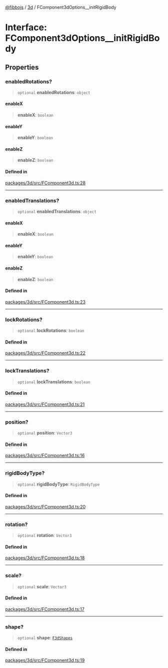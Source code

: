 [@fibbojs](/api/index) / [3d](/api/3d) / FComponent3dOptions\_\_initRigidBody

# Interface: FComponent3dOptions\_\_initRigidBody

## Properties

### enabledRotations?

> `optional` **enabledRotations**: `object`

#### enableX

> **enableX**: `boolean`

#### enableY

> **enableY**: `boolean`

#### enableZ

> **enableZ**: `boolean`

#### Defined in

[packages/3d/src/FComponent3d.ts:28](https://github.com/fibbojs/fibbo/blob/0743d3ecbe169ee26bac94fe1f739f65dc5abae3/packages/3d/src/FComponent3d.ts#L28)

***

### enabledTranslations?

> `optional` **enabledTranslations**: `object`

#### enableX

> **enableX**: `boolean`

#### enableY

> **enableY**: `boolean`

#### enableZ

> **enableZ**: `boolean`

#### Defined in

[packages/3d/src/FComponent3d.ts:23](https://github.com/fibbojs/fibbo/blob/0743d3ecbe169ee26bac94fe1f739f65dc5abae3/packages/3d/src/FComponent3d.ts#L23)

***

### lockRotations?

> `optional` **lockRotations**: `boolean`

#### Defined in

[packages/3d/src/FComponent3d.ts:22](https://github.com/fibbojs/fibbo/blob/0743d3ecbe169ee26bac94fe1f739f65dc5abae3/packages/3d/src/FComponent3d.ts#L22)

***

### lockTranslations?

> `optional` **lockTranslations**: `boolean`

#### Defined in

[packages/3d/src/FComponent3d.ts:21](https://github.com/fibbojs/fibbo/blob/0743d3ecbe169ee26bac94fe1f739f65dc5abae3/packages/3d/src/FComponent3d.ts#L21)

***

### position?

> `optional` **position**: `Vector3`

#### Defined in

[packages/3d/src/FComponent3d.ts:16](https://github.com/fibbojs/fibbo/blob/0743d3ecbe169ee26bac94fe1f739f65dc5abae3/packages/3d/src/FComponent3d.ts#L16)

***

### rigidBodyType?

> `optional` **rigidBodyType**: `RigidBodyType`

#### Defined in

[packages/3d/src/FComponent3d.ts:20](https://github.com/fibbojs/fibbo/blob/0743d3ecbe169ee26bac94fe1f739f65dc5abae3/packages/3d/src/FComponent3d.ts#L20)

***

### rotation?

> `optional` **rotation**: `Vector3`

#### Defined in

[packages/3d/src/FComponent3d.ts:18](https://github.com/fibbojs/fibbo/blob/0743d3ecbe169ee26bac94fe1f739f65dc5abae3/packages/3d/src/FComponent3d.ts#L18)

***

### scale?

> `optional` **scale**: `Vector3`

#### Defined in

[packages/3d/src/FComponent3d.ts:17](https://github.com/fibbojs/fibbo/blob/0743d3ecbe169ee26bac94fe1f739f65dc5abae3/packages/3d/src/FComponent3d.ts#L17)

***

### shape?

> `optional` **shape**: [`F3dShapes`](../enumerations/F3dShapes.md)

#### Defined in

[packages/3d/src/FComponent3d.ts:19](https://github.com/fibbojs/fibbo/blob/0743d3ecbe169ee26bac94fe1f739f65dc5abae3/packages/3d/src/FComponent3d.ts#L19)
